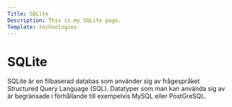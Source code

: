 ```yaml
---
Title: SQLite
Description: This is my SQLite page.
Template: technologies
---
```


# SQLite

SQLite är en filbaserad databas som använder sig av frågespråket Structured Query Language (SQL). Datatyper som man kan använda sig av är begränsade i förhållande till exempelvis MySQL eller PostGreSQL.
